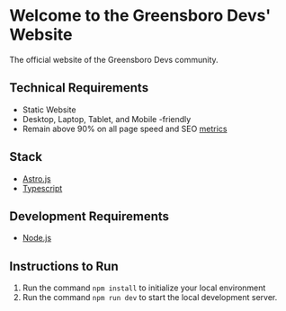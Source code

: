 # Welcome to the Greensboro Devs' Website
The official website of the Greensboro Devs community.

## Technical Requirements
- Static Website
- Desktop, Laptop, Tablet, and Mobile -friendly
- Remain above 90% on all page speed and SEO [metrics](pagespeed.web.dev)

## Stack
* [Astro.js](https://astro.build/)
* [Typescript](https://www.typescriptlang.org/)

## Development Requirements
* [Node.js](https://nodejs.org/en)

## Instructions to Run
1. Run the command `npm install` to initialize your local environment
2. Run the command `npm run dev` to start the local development server.

